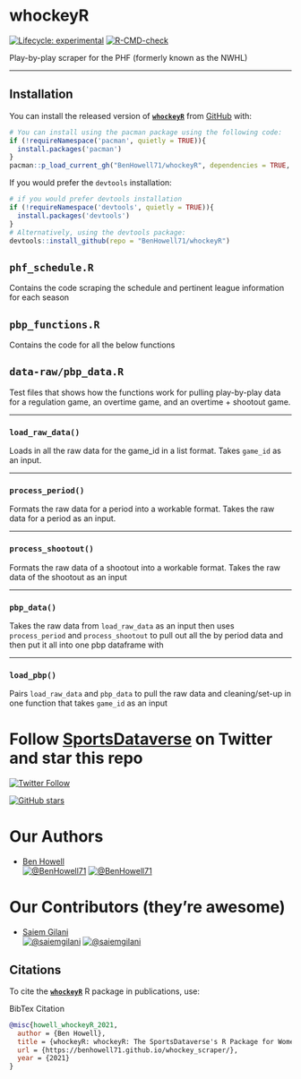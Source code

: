 
<!-- README.md is generated from README.Rmd. Please edit that file -->

# whockeyR

<!-- badges: start -->
<!-- [![Version-Number](https://img.shields.io/github/r-package/v/BenHowell71/whockeyR?label=whockeyR&logo=R&style=for-the-badge)](https://github.com/BenHowell71/whockeyR) -->

[![Lifecycle:
experimental](https://img.shields.io/badge/lifecycle-experimental-orange.svg)](https://lifecycle.r-lib.org/articles/stages.html#experimental)
[![R-CMD-check](https://github.com/benhowell71/whockey_scraper/workflows/R-CMD-check/badge.svg)](https://github.com/benhowell71/whockeyR/actions)
<!-- badges: end -->

Play-by-play scraper for the PHF (formerly known as the NWHL)

------------------------------------------------------------------------

## Installation

You can install the released version of
[**`whockeyR`**](https://github.com/BenHowell71/whockeyR/) from
[GitHub](https://github.com/BenHowell71/whockeyR) with:

``` r
# You can install using the pacman package using the following code:
if (!requireNamespace('pacman', quietly = TRUE)){
  install.packages('pacman')
}
pacman::p_load_current_gh("BenHowell71/whockeyR", dependencies = TRUE, update = TRUE)
```

If you would prefer the `devtools` installation:

``` r
# if you would prefer devtools installation
if (!requireNamespace('devtools', quietly = TRUE)){
  install.packages('devtools')
}
# Alternatively, using the devtools package:
devtools::install_github(repo = "BenHowell71/whockeyR")
```

## `phf_schedule.R`

Contains the code scraping the schedule and pertinent league information
for each season

## `pbp_functions.R`

Contains the code for all the below functions

## `data-raw/pbp_data.R`

Test files that shows how the functions work for pulling play-by-play
data for a regulation game, an overtime game, and an overtime + shootout
game.

------------------------------------------------------------------------

### `load_raw_data()`

Loads in all the raw data for the game\_id in a list format. Takes
`game_id` as an input.

------------------------------------------------------------------------

### `process_period()`

Formats the raw data for a period into a workable format. Takes the raw
data for a period as an input.

------------------------------------------------------------------------

### `process_shootout()`

Formats the raw data of a shootout into a workable format. Takes the raw
data of the shootout as an input

------------------------------------------------------------------------

### `pbp_data()`

Takes the raw data from `load_raw_data` as an input then uses
`process_period` and `process_shootout` to pull out all the by period
data and then put it all into one pbp dataframe with

------------------------------------------------------------------------

### `load_pbp()`

Pairs `load_raw_data` and `pbp_data` to pull the raw data and
cleaning/set-up in one function that takes `game_id` as an input

# Follow [SportsDataverse](https://twitter.com/sportsdataverse) on Twitter and star this repo

[![Twitter
Follow](https://img.shields.io/twitter/follow/sportsdataverse?color=blue&label=%40sportsdataverse&logo=twitter&style=for-the-badge)](https://twitter.com/sportsdataverse)

[![GitHub
stars](https://img.shields.io/github/stars/BenHowell71/whockey_scraper.svg?color=eee&logo=github&style=for-the-badge&label=Star%20whockeyR&maxAge=2592000)](https://github.com/BenHowell71/whockey_scraper/stargazers/)

# **Our Authors**

-   [Ben Howell](https://twitter.com/BenHowell71)  
    <a href="https://twitter.com/BenHowell71" target="blank"><img src="https://img.shields.io/twitter/follow/BenHowell71?color=blue&label=%40BenHowell71&logo=twitter&style=for-the-badge" alt="@BenHowell71" /></a>
    <a href="https://github.com/BenHowell71" target="blank"><img src="https://img.shields.io/github/followers/BenHowell71?color=eee&logo=Github&style=for-the-badge" alt="@BenHowell71" /></a>

# **Our Contributors (they’re awesome)**

-   [Saiem Gilani](https://twitter.com/saiemgilani)  
    <a href="https://twitter.com/saiemgilani" target="blank"><img src="https://img.shields.io/twitter/follow/saiemgilani?color=blue&label=%40saiemgilani&logo=twitter&style=for-the-badge" alt="@saiemgilani" /></a>
    <a href="https://github.com/saiemgilani" target="blank"><img src="https://img.shields.io/github/followers/saiemgilani?color=eee&logo=Github&style=for-the-badge" alt="@saiemgilani" /></a>

## **Citations**

To cite the
[**`whockeyR`**](https://benhowell71.github.io/whockey_scraper/) R
package in publications, use:

BibTex Citation

``` bibtex
@misc{howell_whockeyR_2021,
  author = {Ben Howell},
  title = {whockeyR: whockeyR: The SportsDataverse's R Package for Women's Hockey Data.},
  url = {https://benhowell71.github.io/whockey_scraper/},
  year = {2021}
}
```

